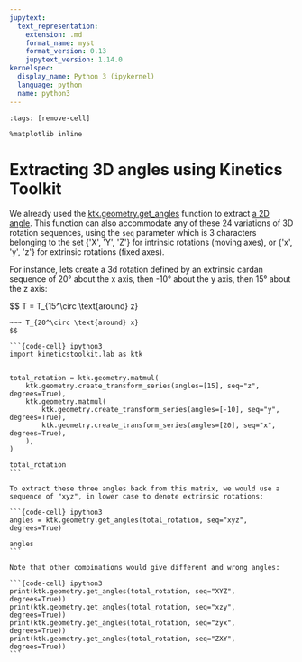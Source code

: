```yaml
---
jupytext:
  text_representation:
    extension: .md
    format_name: myst
    format_version: 0.13
    jupytext_version: 1.14.0
kernelspec:
  display_name: Python 3 (ipykernel)
  language: python
  name: python3
---
```


```{code-cell} ipython3
:tags: [remove-cell]

%matplotlib inline
```


# Extracting 3D angles using Kinetics Toolkit

We already used the [ktk.geometry.get_angles](api/ktk.geometry.get_angles.rst) function to extract [a 2D angle](geometry_2d_angles.md). This function can also accommodate any of these 24 variations of 3D rotation sequences, using the `seq` parameter which is 3 characters belonging to the set {'X', 'Y', 'Z'} for intrinsic rotations (moving axes), or {'x', 'y', 'z'} for extrinsic rotations (fixed axes).

For instance, lets create a 3d rotation defined by an extrinsic cardan sequence of 20° about the x axis, then -10° about the y axis, then 15° about the z axis:

$$
T = T_{15^\circ \text{around} z}
~~~ T_{-10^\circ \text{around} y}
~~~ T_{20^\circ \text{around} x}
$$

```{code-cell} ipython3
import kineticstoolkit.lab as ktk


total_rotation = ktk.geometry.matmul(
    ktk.geometry.create_transform_series(angles=[15], seq="z", degrees=True),
    ktk.geometry.matmul(
        ktk.geometry.create_transform_series(angles=[-10], seq="y", degrees=True),
        ktk.geometry.create_transform_series(angles=[20], seq="x", degrees=True),
    ),
)

total_rotation
```

To extract these three angles back from this matrix, we would use a sequence of "xyz", in lower case to denote extrinsic rotations:

```{code-cell} ipython3
angles = ktk.geometry.get_angles(total_rotation, seq="xyz", degrees=True)

angles
```

Note that other combinations would give different and wrong angles:

```{code-cell} ipython3
print(ktk.geometry.get_angles(total_rotation, seq="XYZ", degrees=True))
print(ktk.geometry.get_angles(total_rotation, seq="xzy", degrees=True))
print(ktk.geometry.get_angles(total_rotation, seq="zyx", degrees=True))
print(ktk.geometry.get_angles(total_rotation, seq="ZXY", degrees=True))
```
